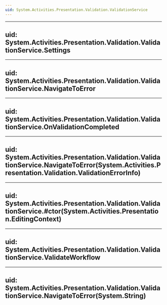 ```yaml
---
uid: System.Activities.Presentation.Validation.ValidationService
---
```


---
uid: System.Activities.Presentation.Validation.ValidationService.Settings
---

---
uid: System.Activities.Presentation.Validation.ValidationService.NavigateToError
---

---
uid: System.Activities.Presentation.Validation.ValidationService.OnValidationCompleted
---

---
uid: System.Activities.Presentation.Validation.ValidationService.NavigateToError(System.Activities.Presentation.Validation.ValidationErrorInfo)
---

---
uid: System.Activities.Presentation.Validation.ValidationService.#ctor(System.Activities.Presentation.EditingContext)
---

---
uid: System.Activities.Presentation.Validation.ValidationService.ValidateWorkflow
---

---
uid: System.Activities.Presentation.Validation.ValidationService.NavigateToError(System.String)
---
